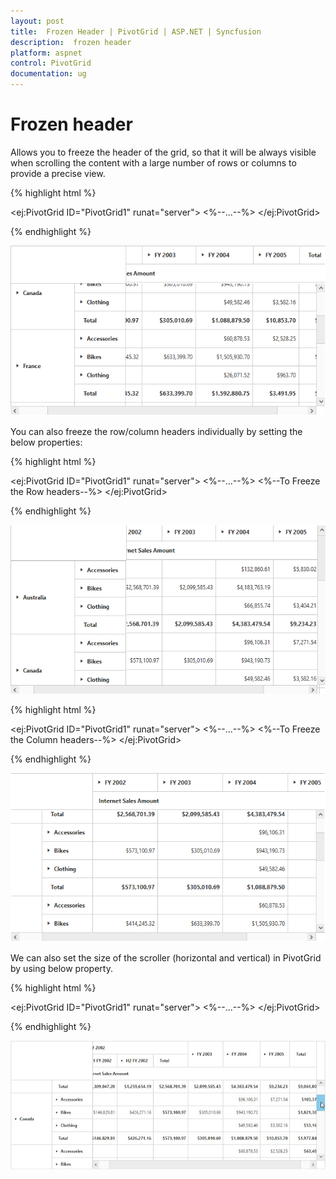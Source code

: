 ```yaml
---
layout: post
title:  Frozen Header | PivotGrid | ASP.NET | Syncfusion
description:  frozen header
platform: aspnet
control: PivotGrid
documentation: ug
---
```


# Frozen header

Allows you to freeze the header of the grid, so that it will be always visible when scrolling the content with a large number of rows or columns to provide a precise view.

{% highlight html %}

<ej:PivotGrid ID="PivotGrid1" runat="server">
    <%--...--%>
    <FrozenHeaderSettings EnableFrozenHeaders="true"></FrozenHeaderSettings>
</ej:PivotGrid>

{% endhighlight %}

![Frozen header, aka Freeze headers support in ASP NET pivot grid control](FrozenHeader_images/row_col_freeze.png)

You can also freeze the row/column headers individually by setting the below properties:

{% highlight html %}

<ej:PivotGrid ID="PivotGrid1" runat="server">
    <%--...--%>
    <FrozenHeaderSettings EnableFrozenRowHeaders="true"></FrozenHeaderSettings>  <%--To Freeze the Row headers--%>
</ej:PivotGrid>

{% endhighlight %}

![Frozen row headers in ASP NET pivot grid control](FrozenHeader_images/row_freeze.png)

{% highlight html %}

<ej:PivotGrid ID="PivotGrid1" runat="server">
    <%--...--%>
    <FrozenHeaderSettings EnableFrozenColumnHeaders="true"></FrozenHeaderSettings> <%--To Freeze the Column headers--%>
</ej:PivotGrid>

{% endhighlight %}

![Frozen column headers in ASP NET pivot grid control](FrozenHeader_images/col_freeze.png)

We can also set the size of the scroller (horizontal and vertical) in PivotGrid by using below property.

{% highlight html %}

<ej:PivotGrid ID="PivotGrid1" runat="server">
    <%--...--%>
    <FrozenHeaderSettings ScrollerSize=18></FrozenHeaderSettings>
</ej:PivotGrid>

{% endhighlight %}

![Scroller size in ASP NET pivot grid control](FrozenHeader_images/scroll_size.png)